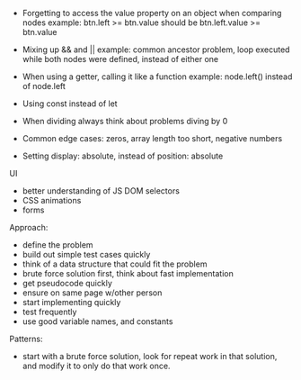 - Forgetting to access the value property on an object when comparing nodes
    example: btn.left >= btn.value should be btn.left.value >= btn.value

- Mixing up && and ||
    example: common ancestor problem, loop executed while both nodes were defined, instead of either one

- When using a getter, calling it like a function
    example: node.left() instead of node.left

- Using const instead of let
- When dividing always think about problems diving by 0
- Common edge cases: zeros, array length too short, negative numbers
- Setting display: absolute, instead of position: absolute

UI
- better understanding of JS DOM selectors
- CSS animations
- forms

Approach:
- define the problem
- build out simple test cases quickly
- think of a data structure that could fit the problem
- brute force solution first, think about fast implementation
- get pseudocode quickly
- ensure on same page w/other person
- start implementing quickly
- test frequently
- use good variable names, and constants


Patterns:
- start with a brute force solution, look for repeat work in that solution, and modify it to only do that work once.
